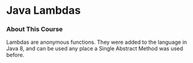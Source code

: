# Java Lambdas

### About This Course
Lambdas are anonymous functions. They were added to the language in Java 8, and can be used any
place a Single Abstract Method was used before.

